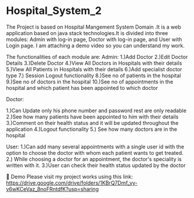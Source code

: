 # Hospital_System_2



The Project is based on Hospital Mangement System Domain .It is a web application based on java stack technologies.It is divided into three modules: Admin with log-in page, Doctor with log-in page, and User with Login page. I am attaching a demo video so you can understand my work.

The functionalities of each module are: Admin:
1.)Add Doctor
2.)Edit Doctor Details
3.)Delete Doctor
4.)View All Doctors in Hospitals with their details
5.)View All Patients in Hospitals with their details
6.)Add specialist doctor type
7.) Session Logout functionality
8.)See no of patients in the hospital
9.)See no of doctors in the hospital
10.)See no of appointments in the hospital and which patient has been appointed to which doctor

Doctor:

1.)Can Update only his phone number and password rest are only readable
2.)See how many patients have been appointed to him with their details 3.)Comment on their health status and it will be updated throughout the application
4.)Logout functionality
5.) See how many doctors are in the hospital

User:
1.)Can add many several appointments with a single user id with the option to choose the doctor with whom each patient wants to get treated.
2.) While choosing a doctor for an appointment, the doctor's speciality is written with it.
3.)User can check their health status updated by the doctor

🚀 Demo
Please visit my project works using this link: 
https://drive.google.com/drive/folders/1KBrQ7Dmf_yy-v6wKCeVaz_8noFRntdfK?usp=sharing
